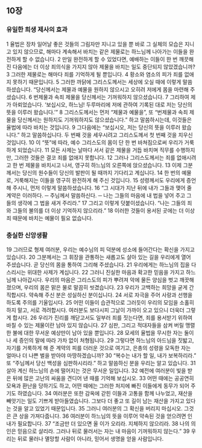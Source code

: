 ## 10장
### 유일한 희생 제사의 효과
1 율법은 장차 일어날 좋은 것들의 그림자만 지니고 있을 뿐 바로 그 실체의 모습은 지니고 있지 않으므로, 해마다 계속해서 바치는 같은 제물로는 하느님께 나아가는 이들을 완전하게 할 수 없습니다.
2 만일 완전하게 할 수 있었다면, 예배하는 이들이 한 번 깨끗해진 다음에는 더 이상 죄의식을 가지지 않아 제물을 바치는 일도 중단되지 않았겠습니까?
3 그러한 제물로는 해마다 죄를 기억하게 될 뿐입니다.
4 황소와 염소의 피가 죄를 없애지 못하기 때문입니다.
5 그러한 까닭에 그리스도께서는 세상에 오실 때에 이렇게 말씀하셨습니다. “당신께서는 제물과 예물을 원하지 않으시고 오히려 저에게 몸을 마련해 주셨습니다.
6 번제물과 속죄 제물을 당신께서는 기꺼워하지 않으셨습니다.
7 그리하여 제가 아뢰었습니다. ‘보십시오, 하느님! 두루마리에 저에 관하여 기록된 대로 저는 당신의 뜻을 이루러 왔습니다.’”
8 그리스도께서는 먼저 “제물과 예물을”, 또 “번제물과 속죄 제물을 당신께서는 원하지도 기꺼워하지도 않으셨습니다.” 하고 말씀하시는데, 이것들은 율법에 따라 바치는 것입니다.
9 그다음에는 “보십시오, 저는 당신의 뜻을 이루러 왔습니다.” 하고 말씀하십니다. 두 번째 것을 세우시려고 그리스도께서 첫 번째 것을 치우신 것입니다.
10 이 “뜻”에 따라, 예수 그리스도의 몸이 단 한 번 바쳐짐으로써 우리가 거룩하게 되었습니다.
11 모든 사제는 날마다 서서 같은 제물을 거듭 바치며 직무를 수행하지만, 그러한 것들은 결코 죄를 없애지 못합니다.
12 그러나 그리스도께서는 죄를 없애시려고 한 번 제물을 바치시고 나서, 영구히 하느님의 오른쪽에 앉으셨습니다.
13 이제 그분께서는 당신의 원수들이 당신의 발판이 될 때까지 기다리고 계십니다.
14 한 번의 예물로, 거룩해지는 이들을 영구히 완전하게 해 주신 것입니다.
15 성령께서도 우리에게 증언해 주시니, 먼저 이렇게 말씀하셨습니다.
16 “그 시대가 지난 뒤에 내가 그들과 맺어 줄 계약은 이러하다. ─ 주님께서 말씀하신다. ─ 나는 그들의 마음에 내 법을 넣어 주고 그들의 생각에 그 법을 새겨 주리라.”
17 그리고 이렇게 덧붙이셨습니다. “나는 그들의 죄와 그들의 불의를 더 이상 기억하지 않으리라.”
18 이러한 것들이 용서된 곳에는 더 이상 죄 때문에 바치는 예물이 필요 없습니다.
### 충실한 신앙생활
19 그러므로 형제 여러분, 우리는 예수님의 피 덕분에 성소에 들어간다는 확신을 가지고 있습니다.
20 그분께서는 그 휘장을 관통하는 새롭고도 살아 있는 길을 우리에게 열어 주셨습니다. 곧 당신의 몸을 통하여 그리해 주셨습니다.
21 우리에게는 하느님의 집을 다스리시는 위대한 사제가 계십니다.
22 그러니 진실한 마음과 확고한 믿음을 가지고 하느님께 나아갑시다. 우리의 마음은 그리스도의 피가 뿌려져 악에 물든 양심을 벗고 깨끗해졌으며, 우리의 몸은 맑은 물로 말끔히 씻겼습니다.
23 우리가 고백하는 희망을 굳게 간직합시다. 약속해 주신 분은 성실하신 분이십니다.
24 서로 자극을 주어 사랑과 선행을 하도록 주의를 기울입시다.
25 어떤 이들이 습관적으로 그러듯이 우리의 모임을 소홀히 하지 말고, 서로 격려합시다. 여러분도 보다시피 그날이 가까이 오고 있으니 더욱더 그렇게 합시다.
26 우리가 진리를 깨닫고서도 일부러 죄를 짓는다면, 죄를 용서받기 위하여 바칠 수 있는 제물이란 남아 있지 않습니다.
27 심판, 그리고 적대자들을 삼켜 버릴 맹렬한 불에 대한 무서운 예상만이 남아 있을 뿐입니다.
28 모세의 율법을 무시한 자는 둘이나 세 증인의 말에 따라 가차 없이 처형됩니다.
29 그렇다면 하느님의 아드님을 짓밟고, 자기를 거룩하게 해 준 계약의 피를 더러운 것으로 여기고, 은총의 성령을 모독한 자는 얼마나 더 나쁜 벌을 받아야 마땅하겠습니까?
30 “복수는 내가 할 일, 내가 보복하리라.” 또 “주님께서 당신 백성을 심판하시리라.” 하고 말씀하신 분을 우리는 알고 있습니다.
31 살아 계신 하느님의 손에 떨어지는 것은 무서운 일입니다.
32 예전에 여러분이 빛을 받은 뒤에 많은 고난의 싸움을 견디어 낸 때를 기억해 보십시오.
33 어떤 때에는 공공연히 모욕과 환난을 당하기도 하고, 어떤 때에는 그러한 처지에 빠진 이들에게 동무가 되어 주기도 하였습니다.
34 여러분은 또한 감옥에 갇힌 이들과 고통을 함께 나누었고, 재산을 빼앗기는 일도 기쁘게 받아들였습니다. 그보다 더 좋고 또 길이 남는 재산을 가지고 있다는 것을 알고 있었기 때문입니다.
35 그러니 여러분의 그 확신을 버리지 마십시오. 그것은 큰 상을 가져다줍니다.
36 여러분이 하느님의 뜻을 이루어 약속된 것을 얻으려면 인내가 필요합니다.
37 “조금만 더 있으면 올 이가 오리라. 지체하지 않으리라.
38 나의 의인은 믿음으로 살리라. 그러나 뒤로 물러서는 자는 내 마음이 기꺼워하지 않는다.”
39 우리는 뒤로 물러나 멸망할 사람이 아니라, 믿어서 생명을 얻을 사람입니다.

